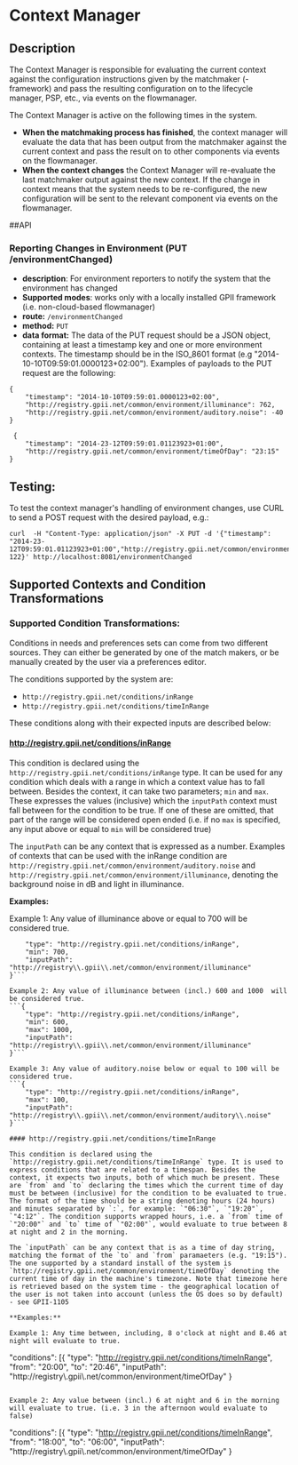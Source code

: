 # Context Manager

## Description
The Context Manager is responsible for evaluating the current context against the configuration instructions given by the matchmaker (-framework) and pass the resulting configuration on to the lifecycle manager, PSP, etc., via events on the flowmanager.

The Context Manager is active on the following times in the system.
* **When the matchmaking process has finished**, the context manager will evaluate the data that has been output from the matchmaker against the current context and pass the result on to other components via events on the flowmanager.
* **When the context changes** the Context Manager will re-evaluate the last matchmaker output against the new context. If the change in context means that the system needs to be re-configured, the new configuration will be sent to the relevant component via events on the flowmanager.

##API

### Reporting Changes in Environment (PUT /environmentChanged)
* **description**: For environment reporters to notify the system that the environment has changed
* **Supported modes**: works only with a locally installed GPII framework (i.e. non-cloud-based flowmanager)
* **route:** `/environmentChanged`
* **method:** `PUT`
* **data format:** The data of the PUT request should be a JSON object, containing at least a timestamp key and one or more environment contexts. The timestamp should be in the ISO_8601 format (e.g "2014-10-10T09:59:01.0000123+02:00"). Examples of payloads to the PUT request are the following:

```
{
    "timestamp": "2014-10-10T09:59:01.0000123+02:00",
    "http://registry.gpii.net/common/environment/illuminance": 762,
    "http://registry.gpii.net/common/environment/auditory.noise": -40
}
```

```
 {
    "timestamp": "2014-23-12T09:59:01.01123923+01:00",
    "http://registry.gpii.net/common/environment/timeOfDay": "23:15"
}
```

## Testing:

To test the context manager's handling of environment changes, use CURL to send a POST request with the desired payload, e.g.:

```
curl  -H "Content-Type: application/json" -X PUT -d '{"timestamp": "2014-23-12T09:59:01.01123923+01:00","http://registry.gpii.net/common/environment/illuminance": 122}' http://localhost:8081/environmentChanged
```

## Supported Contexts and Condition Transformations

### Supported Condition Transformations:

Conditions in needs and preferences sets can come from two different sources. They can either be generated by one of the match makers, or be manually created by the user via a preferences editor.

The conditions supported by the system are:
* `http://registry.gpii.net/conditions/inRange`
* `http://registry.gpii.net/conditions/timeInRange`

These conditions along with their expected inputs are described below:

#### http://registry.gpii.net/conditions/inRange

This condition is declared using the `http://registry.gpii.net/conditions/inRange` type. It can be used for any condition which deals with a range in which a context value has to fall between. Besides the context, it can take two parameters; `min` and `max`. These expresses the values (inclusive) which the `inputPath` context must fall between for the condition to be true. If one of these are omitted, that part of the range will be considered open ended (i.e. if no `max` is specified, any input above or equal to `min` will be considered true)

The `inputPath` can be any context that is expressed as a number. Examples of contexts that can be used with the inRange condition are `http://registry.gpii.net/common/environment/auditory.noise` and `http://registry.gpii.net/common/environment/illuminance`, denoting the background noise in dB and light in illuminance.

**Examples:**

Example 1: Any value of illuminance above or equal to 700 will be considered true.
```{
    "type": "http://registry.gpii.net/conditions/inRange",
    "min": 700,
    "inputPath": "http://registry\\.gpii\\.net/common/environment/illuminance"
}```

Example 2: Any value of illuminance between (incl.) 600 and 1000  will be considered true.
```{
    "type": "http://registry.gpii.net/conditions/inRange",
    "min": 600,
    "max": 1000,
    "inputPath": "http://registry\\.gpii\\.net/common/environment/illuminance"
}```

Example 3: Any value of auditory.noise below or equal to 100 will be considered true.
```{
    "type": "http://registry.gpii.net/conditions/inRange",
    "max": 100,
    "inputPath": "http://registry\\.gpii\\.net/common/environment/auditory\\.noise"
}```

#### http://registry.gpii.net/conditions/timeInRange

This condition is declared using the `http://registry.gpii.net/conditions/timeInRange` type. It is used to express conditions that are related to a timespan. Besides the context, it expects two inputs, both of which much be present. These are `from` and `to` declaring the times which the current time of day must be between (inclusive) for the condition to be evaluated to true. The format of the time should be a string denoting hours (24 hours) and minutes separated by `:`, for example: `"06:30"`, `"19:20"`, `"4:12"`. The condition supports wrapped hours, i.e. a `from` time of `"20:00"` and `to` time of `"02:00"`, would evaluate to true between 8 at night and 2 in the morning.

The `inputPath` can be any context that is as a time of day string, matching the format of the `to` and `from` paramaeters (e.g. "19:15"). The one supported by a standard install of the system is `http://registry.gpii.net/common/environment/timeOfDay` denoting the current time of day in the machine's timezone. Note that timezone here is retrieved based on the system time - the geographical location of the user is not taken into account (unless the OS does so by default) - see GPII-1105

**Examples:**

Example 1: Any time between, including, 8 o'clock at night and 8.46 at night will evaluate to true.
```
"conditions": [{
    "type": "http://registry.gpii.net/conditions/timeInRange",
    "from": "20:00",
    "to": "20:46",
    "inputPath": "http://registry\\.gpii\\.net/common/environment/timeOfDay"
}
```

Example 2: Any value between (incl.) 6 at night and 6 in the morning will evaluate to true. (i.e. 3 in the afternoon would evaluate to false)
```
"conditions": [{
    "type": "http://registry.gpii.net/conditions/timeInRange",
    "from": "18:00",
    "to": "06:00",
    "inputPath": "http://registry\\.gpii\\.net/common/environment/timeOfDay"
}
```
